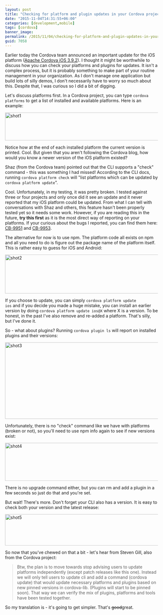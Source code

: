 ```yaml
---
layout: post
title: "Checking for platform and plugin updates in your Cordova project"
date: "2015-11-04T14:31:55+06:00"
categories: [development,mobile]
tags: [cordova]
banner_image: 
permalink: /2015/11/04/checking-for-platform-and-plugin-updates-in-your-cordova-project
guid: 7058
---
```


Earlier today the Cordova team announced an important update for the iOS platform (<a href="http://cordova.apache.org/announcements/2015/11/02/cordova-ios-3-9-2.html">Apache Cordova iOS 3.9.2</a>). I thought it might be worthwhile to discuss how you can check your platforms and plugins for updates. It isn't a complex process, but it is probably something to make part of your routine management in your organization. As I don't manage one application but build lots of silly demos, I don't necessarily have to worry so much about this. Despite that, I was curious so I did a bit of digging.

<!--more-->

Let's discuss platforms first. In a Cordova project, you can type <code>cordova platforms</code> to get a list of installed and available platforms. Here is an example:

<img src="https://static.raymondcamden.com/images/wp-content/uploads/2015/11/shot1.png" alt="shot1" width="750" height="92" class="aligncenter size-full wp-image-7059" />

Notice how at the end of each installed platform the current version is printed. Cool. But given that you aren't following the Cordova blog, how would you know a newer version of the iOS platform existed?

Shaz (from the Cordova team) pointed out that the CLI supports a "check" command - this was something I had missed! According to the CLI docs, running <code>cordova platform check</code> will "list platforms which can be updated by `cordova platform update`". 

Cool. Unfortunately, in my testing, it was pretty broken. I tested against three or four projects and only once did it see an update and it never reported that my iOS platform could be updated. From what I can tell with conversations with Shaz and others, this feature hasn't been properly tested yet so it needs some work. However, if you are reading this in the future, <strong>try this first</strong> as it is the most direct way of reporting on your platforms. If your curious about the bugs I reported, you can find them here: <a href="https://issues.apache.org/jira/browse/CB-9951">CB-9951</a> and <a href="https://issues.apache.org/jira/browse/CB-9953">CB-9953</a>.

The alternative for now is to use npm. The platform code all exists on npm and all you need to do is figure out the package name of the platform itself. This is rather easy to guess for iOS and Android:

<img src="https://static.raymondcamden.com/images/wp-content/uploads/2015/11/shot2.png" alt="shot2" width="750" height="128" class="aligncenter size-full wp-image-7060" />

If you choose to update, you can simply <code>cordova platform update ios</code> and if you decide you made a huge mistake, you can install an earlier version by doing <code>cordova platform update ios@X</code> where X is a version. To be honest, in the past I've also remove and re-added a platform. That's silly, but I've done it.

So - what about plugins? Running <code>cordova plugin ls</code> will report on installed plugins and their versions:

<img src="https://static.raymondcamden.com/images/wp-content/uploads/2015/11/shot3.png" alt="shot3" width="750" height="252" class="aligncenter size-full wp-image-7063" />

Unfortunately, there is no "check" command like we have with platforms (broken or not), so you'll need to use npm info again to see if new versions exist:

<img src="https://static.raymondcamden.com/images/wp-content/uploads/2015/11/shot4.png" alt="shot4" width="750" height="125" class="aligncenter size-full wp-image-7064" />

There is no upgrade command either, but you can rm and add a plugin in a few seconds so just do that and you're set.

But wait! There's more. Don't forget your CLI also has a version. It is easy to check both your version and the latest release:

<img src="https://static.raymondcamden.com/images/wp-content/uploads/2015/11/shot5.png" alt="shot5" width="750" height="103" class="aligncenter size-full wp-image-7065" />

So now that you've chewed on that a bit - let's hear from Steven Gill, also from the Cordova project:

<blockquote>
Btw, the plan is to move towards stop advising users to update platforms independently (except patch releases like this one). Instead we will only tell users to update cli and add a command (cordova update) that would update necessary platforms and plugins based on new pinned versions in cordova-lib. (Plugins will start to be pinned soon). That way we can verify the mix of plugins, platforms and tools have been tested together.
</blockquote>

So my translation is - it's going to get simpler. That's <strike>good</strike>great.